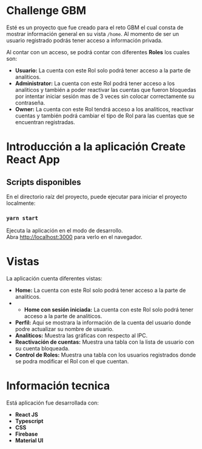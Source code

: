 # Challenge GBM

Esté es un proyecto que fue creado para el reto GBM el cual consta de mostrar información general en su vista `/home`. Al momento de ser un usuario registrado podrás tener acceso a información privada.

Al contar con un acceso, se podrá contar con diferentes **Roles** los cuales son:

* **Usuario:** La cuenta con este Rol solo podrá tener acceso a la parte de analiticos.
* **Administrator:** La cuenta con este Rol podrá tener acceso a los analiticos y también a poder reactivar las cuentas que fueron bloquedas por intentar iniciar sesión mas de 3 veces sin colocar correctamente su contraseña. 
* **Owner:** La cuenta con este Rol tendrá acceso a los analiticos, reactivar cuentas y también podrá cambiar el tipo de Rol para las cuentas que se encuentran registradas.


# Introducción a la aplicación Create React App

## Scripts disponibles

En el directorio raíz del proyecto, puede ejecutar para iniciar el proyecto localmente:

### `yarn start`

Ejecuta la aplicación en el modo de desarrollo. \
Abra [http://localhost:3000](http://localhost:3000) para verlo en el navegador.


# Vistas

La aplicación cuenta diferentes vistas:

* **Home:** La cuenta con este Rol solo podrá tener acceso a la parte de analiticos.
* * **Home con sesión iniciada:** La cuenta con este Rol solo podrá tener acceso a la parte de analiticos.
* **Perfil:** Aqui se mostrara la información de la cuenta del usuario donde podre actualizar su nombre de usuario.
* **Analiticos:** Muestra las gráficas con respecto al IPC.
* **Reactivación de cuentas:** Muestra una tabla con la lista de usuario con su cuenta bloqueada.
* **Control de Roles:** Muestra una tabla con los usuarios registrados donde se podra modificar el Rol con el que cuentan.

# Información tecnica

Está aplicación fue desarrollada con:

* **React JS**
* **Typescript**
* **CSS**
* **Firebase**
* **Material UI**

